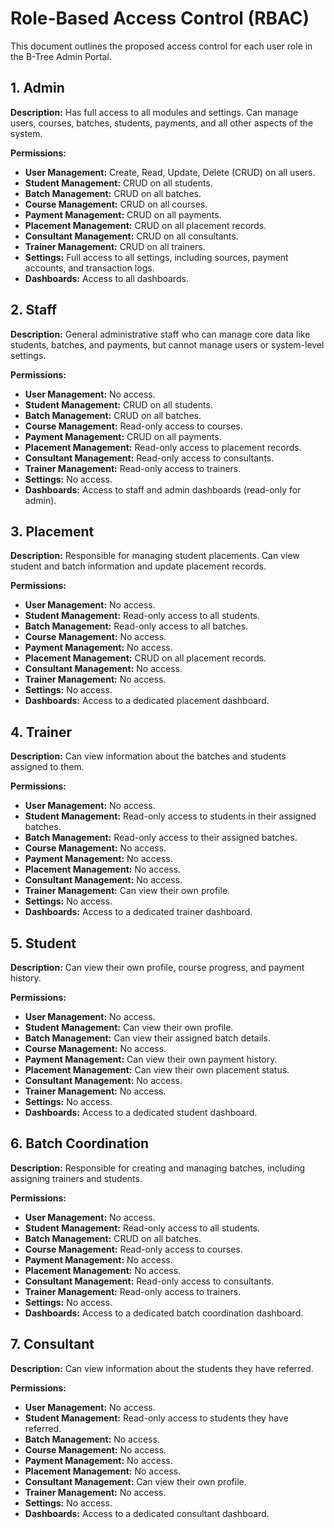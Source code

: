 # Role-Based Access Control (RBAC)

This document outlines the proposed access control for each user role in the B-Tree Admin Portal.

## 1. Admin

**Description:** Has full access to all modules and settings. Can manage users, courses, batches, students, payments, and all other aspects of the system.

**Permissions:**
- **User Management:** Create, Read, Update, Delete (CRUD) on all users.
- **Student Management:** CRUD on all students.
- **Batch Management:** CRUD on all batches.
- **Course Management:** CRUD on all courses.
- **Payment Management:** CRUD on all payments.
- **Placement Management:** CRUD on all placement records.
- **Consultant Management:** CRUD on all consultants.
- **Trainer Management:** CRUD on all trainers.
- **Settings:** Full access to all settings, including sources, payment accounts, and transaction logs.
- **Dashboards:** Access to all dashboards.

## 2. Staff

**Description:** General administrative staff who can manage core data like students, batches, and payments, but cannot manage users or system-level settings.

**Permissions:**
- **User Management:** No access.
- **Student Management:** CRUD on all students.
- **Batch Management:** CRUD on all batches.
- **Course Management:** Read-only access to courses.
- **Payment Management:** CRUD on all payments.
- **Placement Management:** Read-only access to placement records.
- **Consultant Management:** Read-only access to consultants.
- **Trainer Management:** Read-only access to trainers.
- **Settings:** No access.
- **Dashboards:** Access to staff and admin dashboards (read-only for admin).

## 3. Placement

**Description:** Responsible for managing student placements. Can view student and batch information and update placement records.

**Permissions:**
- **User Management:** No access.
- **Student Management:** Read-only access to all students.
- **Batch Management:** Read-only access to all batches.
- **Course Management:** No access.
- **Payment Management:** No access.
- **Placement Management:** CRUD on all placement records.
- **Consultant Management:** No access.
- **Trainer Management:** No access.
- **Settings:** No access.
- **Dashboards:** Access to a dedicated placement dashboard.

## 4. Trainer

**Description:** Can view information about the batches and students assigned to them.

**Permissions:**
- **User Management:** No access.
- **Student Management:** Read-only access to students in their assigned batches.
- **Batch Management:** Read-only access to their assigned batches.
- **Course Management:** No access.
- **Payment Management:** No access.
- **Placement Management:** No access.
- **Consultant Management:** No access.
- **Trainer Management:** Can view their own profile.
- **Settings:** No access.
- **Dashboards:** Access to a dedicated trainer dashboard.

## 5. Student

**Description:** Can view their own profile, course progress, and payment history.

**Permissions:**
- **User Management:** No access.
- **Student Management:** Can view their own profile.
- **Batch Management:** Can view their assigned batch details.
- **Course Management:** No access.
- **Payment Management:** Can view their own payment history.
- **Placement Management:** Can view their own placement status.
- **Consultant Management:** No access.
- **Trainer Management:** No access.
- **Settings:** No access.
- **Dashboards:** Access to a dedicated student dashboard.

## 6. Batch Coordination

**Description:** Responsible for creating and managing batches, including assigning trainers and students.

**Permissions:**
- **User Management:** No access.
- **Student Management:** Read-only access to all students.
- **Batch Management:** CRUD on all batches.
- **Course Management:** Read-only access to courses.
- **Payment Management:** No access.
- **Placement Management:** No access.
- **Consultant Management:** Read-only access to consultants.
- **Trainer Management:** Read-only access to trainers.
- **Settings:** No access.
- **Dashboards:** Access to a dedicated batch coordination dashboard.

## 7. Consultant

**Description:** Can view information about the students they have referred.

**Permissions:**
- **User Management:** No access.
- **Student Management:** Read-only access to students they have referred.
- **Batch Management:** No access.
- **Course Management:** No access.
- **Payment Management:** No access.
- **Placement Management:** No access.
- **Consultant Management:** Can view their own profile.
- **Trainer Management:** No access.
- **Settings:** No access.
- **Dashboards:** Access to a dedicated consultant dashboard.